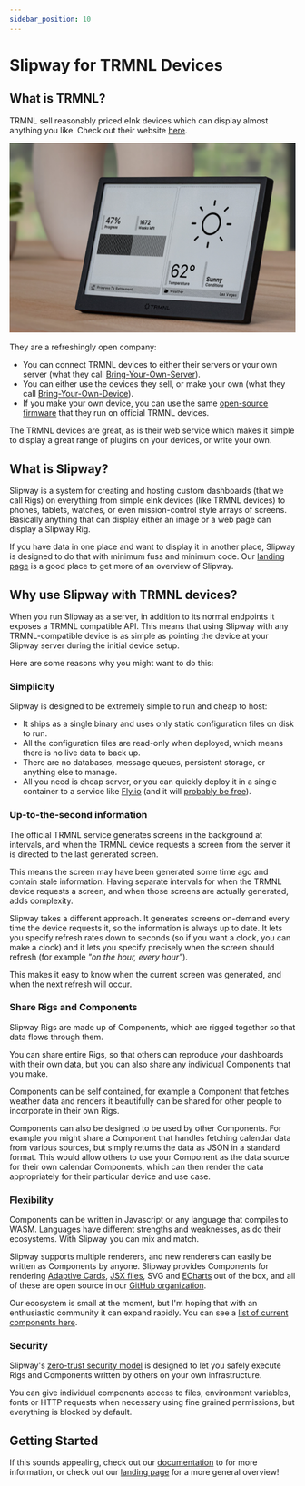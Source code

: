 ```yaml
---
sidebar_position: 10
---
```


# Slipway for TRMNL Devices

## What is TRMNL?

TRMNL sell reasonably priced eInk devices which can display almost anything you like.
Check out their website [here](https://usetrmnl.com/).

![TRMNL Device](./img/trmnl-device.png)

They are a refreshingly open company:

 - You can connect TRMNL devices to either their servers or your own server (what they call [Bring-Your-Own-Server](https://docs.usetrmnl.com/go/diy/byos)).
 - You can either use the devices they sell, or make your own (what they call [Bring-Your-Own-Device](https://docs.usetrmnl.com/go/diy/byod)).
 - If you make your own device, you can use the same [open-source firmware](https://github.com/usetrmnl/firmware)
 that they run on official TRMNL devices.

The TRMNL devices are great, as is their web service which makes it simple to display a great range of plugins on your devices, or write your own.

## What is Slipway?

Slipway is a system for creating and hosting custom dashboards (that we call Rigs) on everything from simple eInk devices
(like TRMNL devices) to phones, tablets, watches, or even mission-control style arrays of screens.
Basically anything that can display either an image or a web page can display a Slipway Rig.

If you have data in one place and want to display it in another place, Slipway is designed to do that with minimum fuss and
minimum code. Our [landing page](/) is a good place to get more of an overview of Slipway.

## Why use Slipway with TRMNL devices?

When you run Slipway as a server, in addition to its normal endpoints it exposes a TRMNL compatible API.
This means that using Slipway with any TRMNL-compatible device is as simple as pointing the device at your Slipway server
during the initial device setup.

Here are some reasons why you might want to do this:

### Simplicity

Slipway is designed to be extremely simple to run and cheap to host:
- It ships as a single binary and uses only static configuration files on disk to run.
- All the configuration files are read-only when deployed, which means there is no live data to back up.
- There are no databases, message queues, persistent storage, or anything else to manage.
- All you need is cheap server, or you can quickly deploy it in a single container to a
service like [Fly.io](https://fly.io/) (and it will [probably be free](/docs/guides/hosting-on-fly)).

### Up-to-the-second information

The official TRMNL service generates screens in the background
at intervals, and when the TRMNL device requests a screen from the server it is directed to the last generated screen.

This means the screen may have been generated some time ago and contain stale information. Having
separate intervals for when the TRMNL device requests a screen, and when those screens are actually 
generated, adds complexity.

Slipway takes a different approach.
It generates screens on-demand every time the device requests it, so the information is always up to date.
It lets you specify refresh rates down to seconds (so if you want a clock, you can make a clock) and it
lets you specify precisely when the screen should refresh (for example _"on the hour, every hour"_).

This makes it easy to know when the current screen was generated, and when the next refresh will occur.

### Share Rigs and Components

Slipway Rigs are made up of Components, which are rigged together so that data flows through them.

You can share entire Rigs, so that others can reproduce your dashboards with their own data,
but you can also share any individual Components that you make.

Components can be self contained, for example a Component that fetches weather data and renders it beautifully
can be shared for other people to incorporate in their own Rigs.

Components can also be designed to be used by other Components.
For example you might share a Component that handles fetching calendar data from various sources,
but simply returns the data as JSON in a standard format.
This would allow others to use your Component as the data source for their own calendar Components,
which can then render the data appropriately for their particular device and use case.


### Flexibility

Components can be written in Javascript or any language that compiles to WASM.
Languages have different strengths and weaknesses, as do their ecosystems.
With Slipway you can mix and match.

Slipway supports multiple renderers, and new renderers can easily be written as Components by anyone.
Slipway provides Components for rendering
[Adaptive Cards](https://adaptivecards.io/samples/FlightUpdateTable.html),
[JSX files](https://og-playground.vercel.app/), SVG
and [ECharts](https://echarts.apache.org/examples/en/index.html) out of the box,
and all of these are open source in our [GitHub organization](https://github.com/slipwayhq/).

Our ecosystem is small at the moment, but I'm hoping that with an enthusiastic community it can expand rapidly.
You can see a [list of current components here](/components).

### Security

Slipway's [zero-trust security model](/docs/basics/permissions) is designed to let you safely execute Rigs and Components 
written by others on your own infrastructure.

You can give individual components access to files, environment variables, fonts or HTTP requests when necessary
using fine grained permissions, but everything is blocked by default.

## Getting Started

If this sounds appealing, check out our [documentation](/docs/intro) to for more information, or check out
our [landing page](/) for a more general overview!








